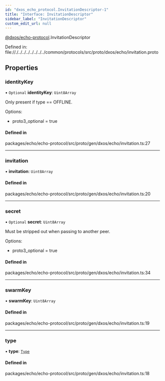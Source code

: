 ```yaml
---
id: "dxos_echo_protocol.InvitationDescriptor-1"
title: "Interface: InvitationDescriptor"
sidebar_label: "InvitationDescriptor"
custom_edit_url: null
---
```


[@dxos/echo-protocol](../modules/dxos_echo_protocol.md).InvitationDescriptor

Defined in:
  file://./../../../../../../../common/protocols/src/proto/dxos/echo/invitation.proto

## Properties

### identityKey

• `Optional` **identityKey**: `Uint8Array`

Only present if type == OFFLINE.

Options:
  - proto3_optional = true

#### Defined in

packages/echo/echo-protocol/src/proto/gen/dxos/echo/invitation.ts:27

___

### invitation

• **invitation**: `Uint8Array`

#### Defined in

packages/echo/echo-protocol/src/proto/gen/dxos/echo/invitation.ts:20

___

### secret

• `Optional` **secret**: `Uint8Array`

Must be stripped out when passing to another peer.

Options:
  - proto3_optional = true

#### Defined in

packages/echo/echo-protocol/src/proto/gen/dxos/echo/invitation.ts:34

___

### swarmKey

• **swarmKey**: `Uint8Array`

#### Defined in

packages/echo/echo-protocol/src/proto/gen/dxos/echo/invitation.ts:19

___

### type

• **type**: [`Type`](../enums/dxos_echo_protocol.InvitationDescriptor.Type.md)

#### Defined in

packages/echo/echo-protocol/src/proto/gen/dxos/echo/invitation.ts:18
